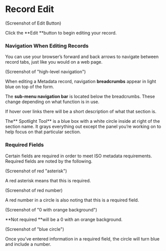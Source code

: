 # Record Edit

\(Screenshot of Edit Button\) 

Click the **Edit **button to begin editing your record.

### Navigation When Editing Records

You can use your browser’s forward and back arrows to navigate between record tabs, just like you would on a web page.

\(Screenshot of "high-level navigation"\)

When editing a Metadata record, navigation **breadcrumbs** appear in light blue on top of the form.

The **sub-menu navigation bar** is located below the breadcrumbs.  These change depending on what function is in use.

If hover over links there will be a short description of what that section is.

The** Spotlight Tool** is a blue box with a white circle inside at right of the section name.  It grays everything out except the panel you’re working on to help focus on that particular section.

### Required Fields

Certain fields are required in order to meet ISO metadata requirements. Required fields are noted by the following.

\(Screenshot of red "asterisk"\)

A red asterisk means that this is required.

\(Screenshot of red number\)

A red number in a circle is also noting that this is a required field.

\(Screenshot of "0 with orange background"\)

**Not required **will be a 0 with an orange background.

\(Screenshot of "blue circle"\)

Once you’ve entered information in a required field, the circle will turn blue and include a number.

